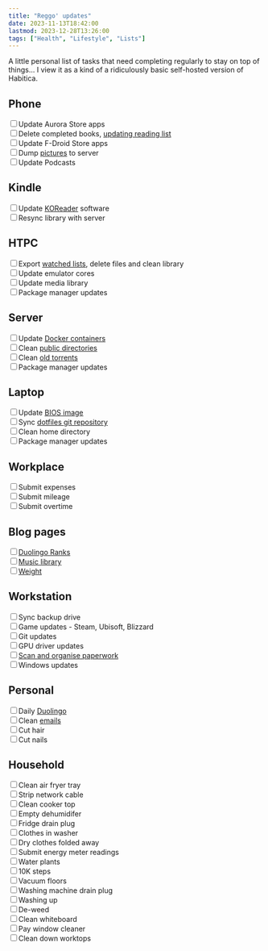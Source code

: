 ```yaml
---
title: "Reggo' updates"
date: 2023-11-13T18:42:00
lastmod: 2023-12-28T13:26:00
tags: ["Health", "Lifestyle", "Lists"]
---
```


A little personal list of tasks that need completing regularly to stay on top of things... I view it as a kind of a ridiculously basic self-hosted version of Habitica.

## Phone
<input type="checkbox" name="checkbox" id="phone-aurora"><label for="phone-aurora">Update Aurora Store apps</label><br>
<input type="checkbox" name="checkbox" id="phone-books"><label for="phone-books">Delete completed books, <a href="/reading-list/">updating reading list</a></label><br>
<input type="checkbox" name="checkbox" id="phone-fdroid"><label for="phone-fdroid">Update F-Droid Store apps</label><br>
<input type="checkbox" name="checkbox" id="phone-pictures"><label for="phone-pictures">Dump <a href="/notes-on-sorting-photos/">pictures</a> to server</label><br>
<input type="checkbox" name="checkbox" id="phone-podcasts"><label for="phone-podcasts">Update Podcasts</label><br>

## Kindle
<input type="checkbox" name="checkbox" id="kindle-koreader"><label for="kindle-koreader">Update <a href="https://github.com/koreader/koreader/releases">KOReader</a> software</label><br>
<input type="checkbox" name="checkbox" id="kindle-library"><label for="kindle-library">Resync library with server</label><br>

## HTPC
<input type="checkbox" name="checkbox" id="htpc-archives"><label for="htpc-archives">Export <a href="/tags/archive/">watched lists</a>, delete files and clean library</label><br>
<input type="checkbox" name="checkbox" id="htpc-emulators"><label for="htpc-emulators">Update emulator cores</label><br>
<input type="checkbox" name="checkbox" id="htpc-library"><label for="htpc-library">Update media library</label><br>
<input type="checkbox" name="checkbox" id="htpc-updates"><label for="htpc-updates">Package manager updates</label><br>

## Server
<input type="checkbox" name="checkbox" id="server-docker"><label for="server-docker">Update <a href="/upgrading-docker-containers/">Docker containers</a></label><br>
<input type="checkbox" name="checkbox" id="server-public"><label for="server-public">Clean <a href="https://pub.minskio.co.uk/">public directories</a></label><br>
<input type="checkbox" name="checkbox" id="server-torrents"><label for="server-torrents">Clean <a href="https://tor.minskio.co.uk">old torrents</a></label><br>
<input type="checkbox" name="checkbox" id="server-updates"><label for="server-updates">Package manager updates</label><br>

## Laptop
<input type="checkbox" name="checkbox" id="laptop-bios"><label for="laptop-bios">Update <a href="https://github.com/merge/skulls/releases">BIOS image</a></label><br>
<input type="checkbox" name="checkbox" id="laptop-dotfiles"><label for="laptop-dotfiles">Sync <a href="https://github.com/breadcat/dotfiles">dotfiles git repository</a></label><br>
<input type="checkbox" name="checkbox" id="laptop-homedir"><label for="laptop-homedir">Clean home directory</label><br>
<input type="checkbox" name="checkbox" id="laptop-updates"><label for="laptop-updates">Package manager updates</label><br>

## Workplace
<input type="checkbox" name="checkbox" id="workplace-expenses"><label for="workplace-expenses">Submit expenses</label><br>
<input type="checkbox" name="checkbox" id="workplace-mileage"><label for="workplace-mileage">Submit mileage</label><br>
<input type="checkbox" name="checkbox" id="workplace-overtime"><label for="workplace-overtime">Submit overtime</label><br>

## Blog pages
<input type="checkbox" name="checkbox" id="blog-duolingo"><label for="blog-duolingo"><a href="/logging-duolingo-ranks-over-time/">Duolingo Ranks</a></label><br>
<input type="checkbox" name="checkbox" id="blog-music"><label for="blog-music"><a href="/music/">Music library</a></label><br>
<input type="checkbox" name="checkbox" id="blog-weights"><label for="blog-weights"><a href="/weight/">Weight</a></label><br>

## Workstation
<input type="checkbox" name="checkbox" id="workstation-backup"><label for="workstation-backup">Sync backup drive</label><br>
<input type="checkbox" name="checkbox" id="workstation-games"><label for="workstation-games">Game updates - Steam, Ubisoft, Blizzard</label><br>
<input type="checkbox" name="checkbox" id="workstation-git"><label for="workstation-git">Git updates</label><br>
<input type="checkbox" name="checkbox" id="workstation-gpu"><label for="workstation-gpu">GPU driver updates</label><br>
<input type="checkbox" name="checkbox" id="workstation-paperwork"><label for="workstation-paperwork"><a href="/notes-on-sorting-paperwork/">Scan and organise paperwork</a></label><br>
<input type="checkbox" name="checkbox" id="workstation-windows"><label for="workstation-windows">Windows updates</label><br>

## Personal
<input type="checkbox" name="checkbox" id="personal-duolingo"><label for="personal-duolingo">Daily <a href="https://www.duolingo.com/learn">Duolingo</a></label><br>
<input type="checkbox" name="checkbox" id="personal-emails"><label for="personal-emails">Clean <a href="https://mail.yandex.com/?pdd_domain=minskio.co.uk#inbox">emails</a></label><br>
<input type="checkbox" name="checkbox" id="personal-hair"><label for="personal-hair">Cut hair</label><br>
<input type="checkbox" name="checkbox" id="personal-nails"><label for="personal-nails">Cut nails</label><br>

## Household
<input type="checkbox" name="checkbox" id="household-airfryer"><label for="household-airfryer">Clean air fryer tray</label><br>
<input type="checkbox" name="checkbox" id="household-cable"><label for="household-cable">Strip network cable</label><br>
<input type="checkbox" name="checkbox" id="household-cooker"><label for="household-cooker">Clean cooker top</label><br>
<input type="checkbox" name="checkbox" id="household-dehumidifier"><label for="household-dehumidifier">Empty dehumidifer</label><br>
<input type="checkbox" name="checkbox" id="household-fridgedrain"><label for="household-fridgedrain">Fridge drain plug</label><br>
<input type="checkbox" name="checkbox" id="household-laundry1"><label for="household-laundry1">Clothes in washer</label><br>
<input type="checkbox" name="checkbox" id="household-laundry2"><label for="household-laundry2">Dry clothes folded away</label><br>
<input type="checkbox" name="checkbox" id="household-meters"><label for="household-meters">Submit energy meter readings</label><br>
<input type="checkbox" name="checkbox" id="household-plants"><label for="household-plants">Water plants</label><br>
<input type="checkbox" name="checkbox" id="household-tenk"><label for="household-tenk">10K steps</label><br>
<input type="checkbox" name="checkbox" id="household-vac"><label for="household-vac">Vacuum floors</label><br>
<input type="checkbox" name="checkbox" id="household-washingdrain"><label for="household-washingdrain">Washing machine drain plug</label><br>
<input type="checkbox" name="checkbox" id="household-washingup"><label for="household-washingup">Washing up</label><br>
<input type="checkbox" name="checkbox" id="household-weeding"><label for="household-weeding">De-weed</label><br>
<input type="checkbox" name="checkbox" id="household-whiteboard"><label for="household-whiteboard">Clean whiteboard</label><br>
<input type="checkbox" name="checkbox" id="household-windowcleaner"><label for="household-windowcleaner">Pay window cleaner</label><br>
<input type="checkbox" name="checkbox" id="household-worktops"><label for="household-worktops">Clean down worktops</label><br>
